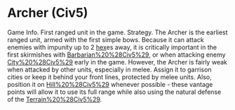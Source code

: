# Archer (Civ5)

Game Info.
First ranged unit in the game.
Strategy.
The Archer is the earliest ranged unit, armed with the first simple bows. Because it can attack enemies with impunity up to 2 [hex](hex)es away, it is critically important in the first skirmishes with [Barbarian%20%28Civ5%29](Barbarians), or when attacking enemy [City%20%28Civ5%29](cities) early in the game.
However, the Archer is fairly weak when attacked by other units, especially in melee. Assign it to garrison cities or keep it behind your front lines, protected by melee units. Also, position it on [Hill%20%28Civ5%29](hills) whenever possible - these vantage points will allow it to use its full range while also using the natural defense of the [Terrain%20%28Civ5%29](terrain).